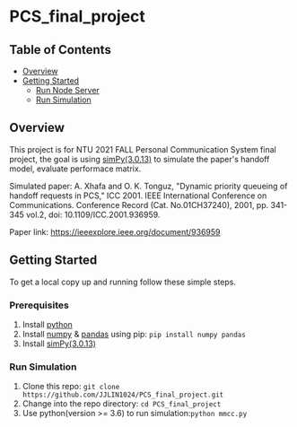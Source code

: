 # PCS_final_project

## Table of Contents

- [Overview](#overview)
- [Getting Started](#getting-started)
  - [Run Node Server](#run-node-server)
  - [Run Simulation](#run-simulation)

## Overview

This project is for NTU 2021 FALL Personal Communication System final project, the goal is using [simPy(3.0.13)](https://simpy.readthedocs.io/en/3.0.13/index.html) to simulate the paper's handoff model, evaluate performace matrix.

Simulated paper: A. Xhafa and O. K. Tonguz, "Dynamic priority queueing of handoff requests in PCS," ICC 2001. IEEE International Conference on Communications. Conference Record (Cat. No.01CH37240), 2001, pp. 341-345 vol.2, doi: 10.1109/ICC.2001.936959.

Paper link: https://ieeexplore.ieee.org/document/936959

## Getting Started

To get a local copy up and running follow these simple steps.

### Prerequisites

1. Install [python](https://www.python.org/downloads/)
2. Install [numpy](https://numpy.org/) & [pandas](https://pandas.pydata.org/) using pip: `pip install numpy pandas`
3. Install [simPy(3.0.13)](https://simpy.readthedocs.io/en/3.0.13/index.html)

### Run Simulation

1. Clone this repo: `git clone https://github.com/JJLIN1024/PCS_final_project.git`
2. Change into the repo directory: `cd PCS_final_project`
3. Use python(version >= 3.6) to run simulation:`python mmcc.py`
    

